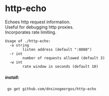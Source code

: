 # http-echo

Echoes http request information.  
Useful for debugging http proxies.  
Incorporates rate limiting.

```
Usage of ./http-echo:
  -a string
        listen address (default ":8080")
  -r int
        number of requests allowed (default 3)
  -w int
        rate window in seconds (default 10)
```

##### install:
```shell
 go get github.com/dnsinogeorgos/http-echo
```
